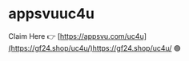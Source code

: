 # appsvuuc4u
CIaim Here 👉 [https://appsvu.com/uc4u](https://gf24.shop/uc4u/)https://gf24.shop/uc4u/  🟢
